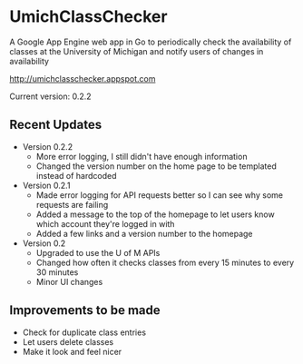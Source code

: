 UmichClassChecker
=================

A Google App Engine web app in Go to periodically check the availability of classes at the University of Michigan and notify users of changes in availability

http://umichclasschecker.appspot.com

Current version: 0.2.2

Recent Updates
--------------

- Version 0.2.2
	- More error logging, I still didn't have enough information
	- Changed the version number on the home page to be templated instead of hardcoded
- Version 0.2.1
	- Made error logging for API requests better so I can see why some requests are failing
	- Added a message to the top of the homepage to let users know which account they're logged in with
	- Added a few links and a version number to the homepage
- Version 0.2
	- Upgraded to use the U of M APIs
	- Changed how often it checks classes from every 15 minutes to every 30 minutes
	- Minor UI changes

Improvements to be made
-----------------------

- Check for duplicate class entries
- Let users delete classes
- Make it look and feel nicer
